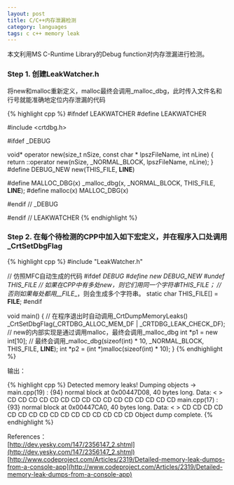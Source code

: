 ```yaml
---
layout: post
title: C/C++内存泄漏检测
category: languages
tags: c c++ memory leak
---
```


本文利用MS C-Runtime Library的Debug function对内存泄漏进行检测。

### Step 1. 创建LeakWatcher.h

将new和malloc重新定义，malloc最终会调用_malloc_dbg，此时传入文件名和行号就能准确地定位内存泄漏的代码

{% highlight cpp %}
#ifndef LEAKWATCHER
#define LEAKWATCHER

#include <crtdbg.h>

#ifdef _DEBUG

void* operator new(size_t nSize, const char * lpszFileName, int nLine)
{
    return ::operator new(nSize, _NORMAL_BLOCK, lpszFileName, nLine);
}
#define DEBUG_NEW new(THIS_FILE, __LINE__)

#define MALLOC_DBG(x) _malloc_dbg(x, _NORMAL_BLOCK, THIS_FILE, __LINE__);
#define malloc(x) MALLOC_DBG(x)

#endif // _DEBUG

#endif // LEAKWATCHER
{% endhighlight %}

### Step 2. 在每个待检测的CPP中加入如下宏定义，并在程序入口处调用_CrtSetDbgFlag

{% highlight cpp %}
#include "LeakWatcher.h"

// 仿照MFC自动生成的代码
#ifdef _DEBUG
#define new DEBUG_NEW
#undef THIS_FILE
// 如果在CPP中有多处new，则它们用同一个字符串THIS_FILE；
// 否则如果每处都用__FILE__，则会生成多个字符串。
static char THIS_FILE[] = __FILE__;
#endif

void main()
{
	// 在程序退出时自动调用_CrtDumpMemoryLeaks()
	_CrtSetDbgFlag(_CRTDBG_ALLOC_MEM_DF | _CRTDBG_LEAK_CHECK_DF);
	// new的内部实现是通过调用malloc，最终会调用_malloc_dbg
	int *p1 = new int[10];
	// 最终会调用_malloc_dbg(sizeof(int) * 10, _NORMAL_BLOCK, THIS_FILE, __LINE__);
	int *p2 = (int *)malloc(sizeof(int) * 10);
}
{% endhighlight %}

输出：

{% highlight cpp %}
Detected memory leaks!
Dumping objects ->
main.cpp(19) : {94} normal block at 0x00447D08, 40 bytes long.
 Data: <                > CD CD CD CD CD CD CD CD CD CD CD CD CD CD CD CD 
main.cpp(17) : {93} normal block at 0x00447CA0, 40 bytes long.
 Data: <                > CD CD CD CD CD CD CD CD CD CD CD CD CD CD CD CD 
Object dump complete.
{% endhighlight %}

References：  
[http://dev.yesky.com/147/2356147_2.shtml](http://dev.yesky.com/147/2356147_2.shtml)  
[http://www.codeproject.com/Articles/2319/Detailed-memory-leak-dumps-from-a-console-app](http://www.codeproject.com/Articles/2319/Detailed-memory-leak-dumps-from-a-console-app)
